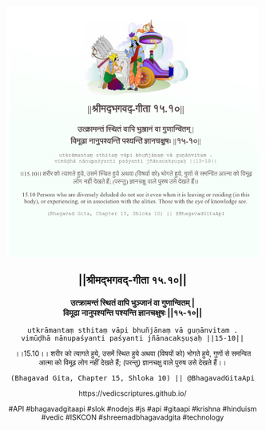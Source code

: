 <img src="../../asset/BG_15_10.png"/>
<center><h2>||श्रीमद्‍भगवद्‍-गीता १५.१०||</h2>
<h3>उत्क्रामन्तं स्थितं वापि भुञ्जानं वा गुणान्वितम् |<br/>विमूढा नानुपश्यन्ति पश्यन्ति ज्ञानचक्षुषः ||१५-१०||</h3>
<pre>utkrāmantaṃ sthitaṃ vāpi bhuñjānaṃ vā guṇānvitam .<br/>vimūḍhā nānupaśyanti paśyanti jñānacakṣuṣaḥ ||15-10||</pre>
<p>।।15.10।। शरीर को त्यागते हुये, उसमें स्थित हुये अथवा (विषयों को) भोगते हुये, गुणों से समन्वित आत्मा को विमूढ़ लोग नहीं देखते हैं; (परन्तु) ज्ञानचक्षु वाले पुरुष उसे देखते हैं।।</p>
<pre>(Bhagavad Gita, Chapter 15, Shloka 10) || @BhagavadGitaApi</pre><p>https://vedicscriptures.github.io/</p><p>#API #bhagavadgitaapi #slok #nodejs #js #api #gitaapi #krishna #hinduism #vedic #ISKCON #shreemadbhagavadgita #technology</p></center>